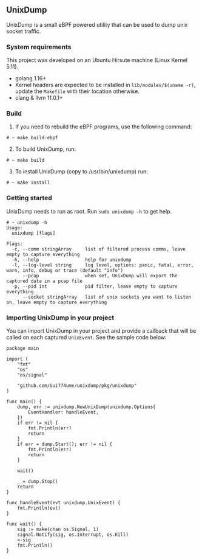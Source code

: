 ## UnixDump

UnixDump is a small eBPF powered utility that can be used to dump unix socket traffic.

### System requirements

This project was developed on an Ubuntu Hirsute machine (Linux Kernel 5.11).

- golang 1.16+
- Kernel headers are expected to be installed in `lib/modules/$(uname -r)`, update the `Makefile` with their location otherwise.
- clang & llvm 11.0.1+

### Build

1) If you need to rebuild the eBPF programs, use the following command:

```shell script
# ~ make build-ebpf
```

2) To build UnixDump, run:

```shell script
# ~ make build
```

3) To install UnixDump (copy to /usr/bin/unixdump) run:
```shell script
# ~ make install
```

### Getting started

UnixDump needs to run as root. Run `sudo unixdump -h` to get help.

```shell script
# ~ unixdump -h
Usage:
  unixdump [flags]

Flags:
  -c, --comm stringArray     list of filtered process comms, leave empty to capture everything
  -h, --help                 help for unixdump
  -l, --log-level string     log level, options: panic, fatal, error, warn, info, debug or trace (default "info")
      --pcap                 when set, UnixDump will export the captured data in a pcap file
  -p, --pid int              pid filter, leave empty to capture everything
      --socket stringArray   list of unix sockets you want to listen on, leave empty to capture everything
```

### Importing UnixDump in your project

You can import UnixDump in your project and provide a callback that will be called on each captured `UnixEvent`. See the sample code below:

```golang
package main

import (
	"fmt"
	"os"
	"os/signal"

	"github.com/Gui774ume/unixdump/pkg/unixdump"
)

func main() {
	dump, err := unixdump.NewUnixDump(unixdump.Options{
		EventHandler: handleEvent,
	})
	if err != nil {
		fmt.Println(err)
		return
	}
	if err = dump.Start(); err != nil {
		fmt.Println(err)
		return
	}

	wait()

	_ = dump.Stop()
	return
}

func handleEvent(evt unixdump.UnixEvent) {
	fmt.Println(evt)
}

func wait() {
	sig := make(chan os.Signal, 1)
	signal.Notify(sig, os.Interrupt, os.Kill)
	<-sig
	fmt.Println()
}
```